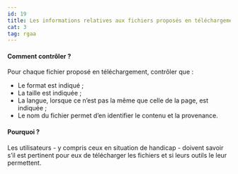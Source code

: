 ```yaml
---
id: 19
title: Les informations relatives aux fichiers proposés en téléchargement sont indiqués
cat: 3
tag: rgaa
---
```


#### Comment contrôler ?

Pour chaque fichier proposé en téléchargement, contrôler que :
* Le format est indiqué ;
* La taille est indiquée ;
* La langue, lorsque ce n’est pas la même que celle de la page, est indiquée ;
* Le nom du fichier permet d’en identifier le contenu et la provenance.

#### Pourquoi ?

Les utilisateurs - y compris ceux en situation de handicap - doivent savoir s’il est pertinent pour eux de télécharger les fichiers et si leurs outils le leur permettent.